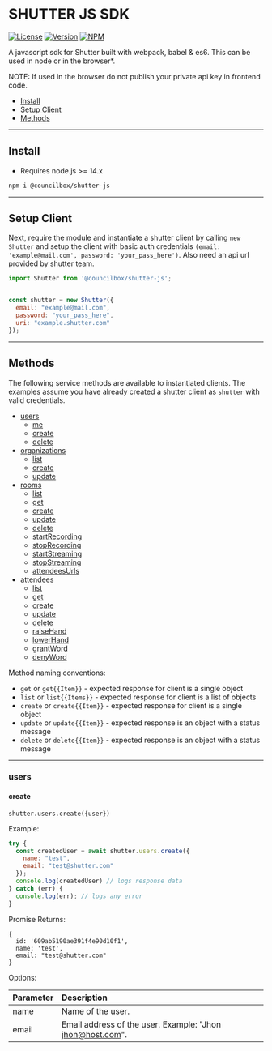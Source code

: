 # SHUTTER JS SDK

[![License](https://img.shields.io/github/license/Councilbox/shutter-js)]()
[![Version](https://img.shields.io/github/package-json/v/Councilbox/shutter-js)]()
[![NPM](https://img.shields.io/npm/v/@councilbox/shutter-js)]()

A javascript sdk for Shutter built with webpack, babel & es6. This can be used in node or in the browser*.

NOTE: If used in the browser do not publish your private api key in frontend code.

  - [Install](#install)
  - [Setup Client](#setup-client)
  - [Methods](#methods)

----

## Install

- Requires node.js >= 14.x

```sh
npm i @councilbox/shutter-js
```
----

## Setup Client

Next, require the module and instantiate a shutter client by calling `new Shutter` and setup the client with basic auth credentials `(email: 'example@mail.com', password: 'your_pass_here')`. Also need an api url provided by shutter team.

```js
import Shutter from '@councilbox/shutter-js';


const shutter = new Shutter({
  email: "example@mail.com",
  password: "your_pass_here",
  uri: "example.shutter.com"
});
```

----

## Methods

The following service methods are available to instantiated clients. The examples assume you have already created a shutter client as `shutter` with valid credentials.
  - [users](#users)
    - [me](#me)
    - [create](#create)
    - [delete](#delete)
  - [organizations](#organizations)
    - [list](#list)
    - [create](#create-1)
    - [update](#update)
  - [rooms](#rooms)
    - [list](#list-1)
	- [get](#get)
    - [create](#create-2)
    - [update](#update-1)
	- [delete](#delete-1)
	- [startRecording](#start-recording)
	- [stopRecording](#stop-recording)
	- [startStreaming](#start-streaming)
	- [stopStreaming](#start-streaming)
	- [attendeesUrls](#attendees-urls)
  - [attendees](#attendees)
    - [list](#list-2)
	- [get](#get-1)
    - [create](#create-3)
    - [update](#update-2)
	- [delete](#delete-2)
	- [raiseHand](#raise-hand)
	- [lowerHand](#lower-hand)
	- [grantWord](#grant-word)
	- [denyWord](#deny-word)

Method naming conventions:
- `get` or `get{{Item}}` - expected response for client is a single object
- `list` or `list{{Items}}` - expected response for client is a list of objects
- `create` or `create{{Item}}` - expected response for client is a single object
- `update` or `update{{Item}}` - expected response is an object with a status message
- `delete` or `delete{{Item}}` - expected response is an object with a status message

----

### users

#### create

`shutter.users.create({user})`

Example:

```js
try {
  const createdUser = await shutter.users.create({
    name: "test",
    email: "test@shutter.com"
  });
  console.log(createdUser) // logs response data
} catch (err) {
  console.log(err); // logs any error
}
```

Promise Returns:

```
{
  id: '609ab5190ae391f4e90d10f1',
  name: 'test',
  email: "test@shutter.com"
}
```

Options:

Parameter         | Description
:---------------- | :---------------------------------------------------------------------------------------------------------------------------------------------------------------------------------------
name              | Name of the user.
email             | Email address of the user. Example: "Jhon <jhon@host.com>".

